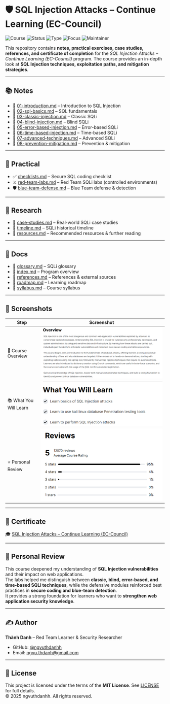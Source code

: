 # 🛡️ SQL Injection Attacks – Continue Learning (EC-Council)

![Course](https://img.shields.io/badge/EC--Council-SQL%20Injection%20Attacks-darkred?style=flat-square&logo=hackthebox)
![Status](https://img.shields.io/badge/Status-Completed-brightgreen?style=flat-square&logo=verizon)
![Type](https://img.shields.io/badge/Type-Learning%20Project-orange?style=flat-square&logo=notion)
![Focus](https://img.shields.io/badge/Focus-Web%20App%20Security-informational?style=flat-square&logo=firefoxbrowser)
![Maintainer](https://img.shields.io/badge/Maintainer-Thành%20Danh-blueviolet?style=flat-square&logo=github)

This repository contains **notes, practical exercises, case studies, references, and certificate of completion** for the *SQL Injection Attacks – Continue Learning (EC-Council)* program. The course provides an in-depth look at **SQL Injection techniques, exploitation paths, and mitigation strategies**.

---

## 📚 Notes
- 📄 [01-introduction.md](./notes/01-introduction.md) – Introduction to SQL Injection
- 📄 [02-sql-basics.md](./notes/02-sql-basics.md) – SQL fundamentals
- 📄 [03-classic-injection.md](./notes/03-classic-injection.md) – Classic SQLi
- 📄 [04-blind-injection.md](./notes/04-blind-injection.md) – Blind SQLi
- 📄 [05-error-based-injection.md](./notes/05-error-based-injection.md) – Error-based SQLi
- 📄 [06-time-based-injection.md](./notes/06-time-based-injection.md) – Time-based SQLi
- 📄 [07-advanced-techniques.md](./notes/07-advanced-techniques.md) – Advanced SQLi
- 📄 [08-prevention-mitigation.md](./notes/08-prevention-mitigation.md) – Prevention & mitigation

---

## 🧪 Practical
- ✅ [checklists.md](./practical/checklists.md) – Secure SQL coding checklist
- ⚔️ [red-team-labs.md](./practical/red-team-labs.md) – Red Team SQLi labs (controlled environments)
- 🛡️ [blue-team-defense.md](./practical/blue-team-defense.md) – Blue Team defense & detection

---

## 🔬 Research
- 📑 [case-studies.md](./extras/case-studies.md) – Real-world SQLi case studies
- 📆 [timeline.md](./extras/timeline.md) – SQLi historical timeline
- 📘 [resources.md](./extras/resources.md) – Recommended resources & further reading

---

## 📖 Docs
- 📘 [glossary.md](./docs/glossary.md) – SQLi glossary
- 📘 [index.md](./docs/index.md) – Program overview
- 📘 [references.md](./docs/references.md) – References & external sources
- 📘 [roadmap.md](./docs/roadmap.md) – Learning roadmap
- 📘 [syllabus.md](./docs/syllabus.md) – Course syllabus

---

## 📸 Screenshots

| Step | Screenshot |
|--------------------------|------------|
| 🏫 Course Overview | ![](./screenshots/overview-ec.png) |
| 📚 What You Will Learn | ![](./screenshots/what-u-will-learn-ec.png) |
| ⭐ Personal Review | ![](./screenshots/review-ec.png) |

---

## 📜 Certificate
🎓 [SQL Injection Attacks – Continue Learning (EC-Council)](./cert/SQL%20Injection%20Attacks.png)

---

## 📝 Personal Review
This course deepened my understanding of **SQL Injection vulnerabilities** and their impact on web applications.  
The labs helped me distinguish between **classic, blind, error-based, and time-based SQLi techniques**, while the defensive modules reinforced best practices in **secure coding and blue-team detection**.  
It provides a strong foundation for learners who want to **strengthen web application security knowledge**.

---

## ✍️ Author
**Thành Danh** – Red Team Learner & Security Researcher  

- GitHub: [@ngvuthdanhh](https://github.com/ngvuthdanhh)  
- Email: ngvu.thdanh@gmail.com  

---

## 📄 License
This project is licensed under the terms of the **MIT License**. See [LICENSE](./LICENSE) for full details.  
© 2025 ngvuthdanhh. All rights reserved.  
